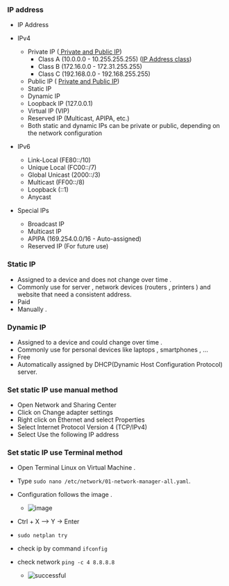 ### IP address 
* IP Address
* IPv4
    * Private IP ([ Private and Public IP](https://www.youtube.com/watch?v=po8ZFG0Xc4Q))
        * Class A (10.0.0.0 - 10.255.255.255) ([IP Address class](https://www.youtube.com/watch?v=0dFNpNgiTAA))
        * Class B (172.16.0.0 - 172.31.255.255)
        * Class C (192.168.0.0 - 192.168.255.255)
    * Public IP ( [ Private and Public IP](https://www.youtube.com/watch?v=po8ZFG0Xc4Q))
    * Static IP
    * Dynamic IP
    * Loopback IP (127.0.0.1)
    * Virtual IP (VIP)
    * Reserved IP (Multicast, APIPA, etc.)
    * Both static and dynamic IPs can be private or public, depending on the network configuration
 
* IPv6
    * Link-Local (FE80::/10)
    * Unique Local (FC00::/7)
    * Global Unicast (2000::/3)
    * Multicast (FF00::/8)
    * Loopback (::1)
    * Anycast

*  Special IPs
    * Broadcast IP
    * Multicast IP
    * APIPA (169.254.0.0/16 - Auto-assigned)
    * Reserved IP (For future use)


### Static IP 
* Assigned to a device and does not change over time .
* Commonly use for server , network devices (routers , printers ) and website that need a consistent address.
* Paid 
* Manually .

### Dynamic IP 
* Assigned to a device and could change over time .
* Commonly use for personal devices like laptops , smartphones , ...
* Free
* Automatically assigned by DHCP(Dynamic Host Configuration Protocol) server.

### Set static IP use manual method 
* Open Network and Sharing Center
* Click on Change adapter settings
* Right click on Ethernet and select Properties
* Select Internet Protocol Version 4 (TCP/IPv4)
* Select Use the following IP address

### Set static IP use Terminal method 
* Open Terminal Linux on Virtual Machine .
* Type `sudo nano /etc/network/01-network-manager-all.yaml`.
* Configuration follows the image .

    * ![image](/[w1]ProtocolsAndFlowControl/Images/vm2Config.png)

* Ctrl + X --> Y -> Enter
* ` sudo netplan try `
* check ip by command `ifconfig `
* check network `ping -c 4 8.8.8.8`

    * ![successful](/[w1]ProtocolsAndFlowControl/Images/vm2Status.png)


